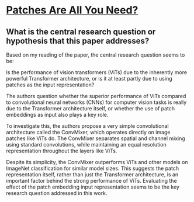 # [Patches Are All You Need?](https://arxiv.org/abs/2201.09792v1)

## What is the central research question or hypothesis that this paper addresses?

 Based on my reading of the paper, the central research question seems to be:

Is the performance of vision transformers (ViTs) due to the inherently more powerful Transformer architecture, or is it at least partly due to using patches as the input representation?

The authors question whether the superior performance of ViTs compared to convolutional neural networks (CNNs) for computer vision tasks is really due to the Transformer architecture itself, or whether the use of patch embeddings as input also plays a key role. 

To investigate this, the authors propose a very simple convolutional architecture called the ConvMixer, which operates directly on image patches like ViTs do. The ConvMixer separates spatial and channel mixing using standard convolutions, while maintaining an equal resolution representation throughout the layers like ViTs. 

Despite its simplicity, the ConvMixer outperforms ViTs and other models on ImageNet classification for similar model sizes. This suggests the patch representation itself, rather than just the Transformer architecture, is an important factor behind the strong performance of ViTs. Evaluating the effect of the patch embedding input representation seems to be the key research question addressed in this work.
